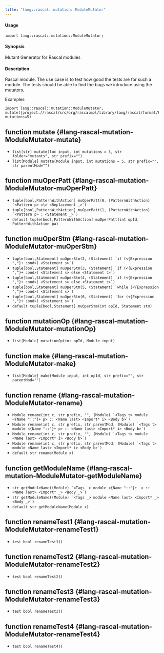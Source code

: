 ```yaml
---
title: "lang::rascal::mutation::ModuleMutator"
---
```


#### Usage

`import lang::rascal::mutation::ModuleMutator;`


#### Synopsis

Mutant Generator for Rascal modules

#### Description

  Rascal module. The use case is to test how good the tests are for such a module. The tests
  should be able to find the bugs we introduce using the mutators.
  
Examples

```rascal
import lang::rascal::mutation::ModuleMutator;
mutate(|project://rascal/src/org/rascalmpl/library/lang/rascal/format/Grammar.rsc|, mutations=5)
```


## function mutate {#lang-rascal-mutation-ModuleMutator-mutate}

* ``list[str] mutate(loc input, int mutations = 5, str folder="mutants", str prefix="")``
* ``list[Module] mutate(Module input, int mutations = 5, str prefix="", str parentMod="")``

## function muOperPatt {#lang-rascal-mutation-ModuleMutator-muOperPatt}

* ``tuple[bool,PatternWithAction] muOperPatt(0, (PatternWithAction) `<Pattern p> =\> <Replacement _>`)``
* ``tuple[bool,PatternWithAction] muOperPatt(1, (PatternWithAction) `<Pattern p> : <Statement _>`)``
* ``default tuple[bool,PatternWithAction] muOperPatt(int opId, PatternWithAction pa)``

## function muOperStm {#lang-rascal-mutation-ModuleMutator-muOperStm}

* ``tuple[bool,Statement] muOperStm(2, (Statement) `if (<{Expression ","}+ cond>) <Statement s>`)``
* ``tuple[bool,Statement] muOperStm(3, (Statement) `if (<{Expression ","}+ cond>) <Statement s> else <Statement t>`)``
* ``tuple[bool,Statement] muOperStm(4, (Statement) `if (<{Expression ","}+ cond>) <Statement s> else <Statement t>`)``
* ``tuple[bool,Statement] muOperStm(5, (Statement) `while (<{Expression ","}+ cond>) <Statement s>`)``
* ``tuple[bool,Statement] muOperStm(6, (Statement) `for (<{Expression ","}+ cond>) <Statement s>`)``
* ``default tuple[bool,Statement] muOperStm(int opId, Statement stm)``

## function mutationOp {#lang-rascal-mutation-ModuleMutator-mutationOp}

* ``list[Module] mutationOp(int opId, Module input)``

## function make {#lang-rascal-mutation-ModuleMutator-make}

* ``list[Module] make(Module input, int opId, str prefix="", str parentMod="")``

## function rename {#lang-rascal-mutation-ModuleMutator-rename}

* ``Module rename(int c, str prefix, "", (Module) `<Tags t> module <{Name "::"}+ p> :: <Name last> <Import* i> <Body b>`)``
* ``Module rename(int c, str prefix, str parentMod, (Module) `<Tags t> module <{Name "::"}+ p> :: <Name last> <Import* i> <Body b>`)``
* ``Module rename(int c, str prefix, "", (Module) `<Tags t> module <Name last> <Import* i> <Body b>`)``
* ``Module rename(int c, str prefix, str parentMod, (Module) `<Tags t> module <Name last> <Import* i> <Body b>`)``
* ``default str rename(Module x)``

## function getModuleName {#lang-rascal-mutation-ModuleMutator-getModuleName}

* ``str getModuleName((Module) `<Tags _> module <{Name "::"}+ _> :: <Name last> <Import* _> <Body _>`)``
* ``str getModuleName((Module) `<Tags _> module <Name last> <Import* _> <Body _>`)``
* ``default str getModuleName(Module x)``

## function renameTest1 {#lang-rascal-mutation-ModuleMutator-renameTest1}

* ``test bool renameTest1()``

## function renameTest2 {#lang-rascal-mutation-ModuleMutator-renameTest2}

* ``test bool renameTest2()``

## function renameTest3 {#lang-rascal-mutation-ModuleMutator-renameTest3}

* ``test bool renameTest3()``

## function renameTest4 {#lang-rascal-mutation-ModuleMutator-renameTest4}

* ``test bool renameTest4()``

